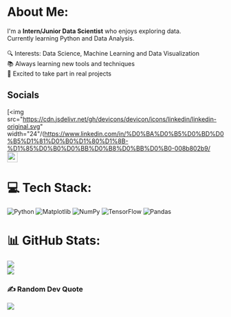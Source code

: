 # About Me:
I'm a **Intern/Junior Data Scientist** who enjoys exploring data.<br>Currently learning Python and Data Analysis.  <br><br>🔍 Interests: Data Science, Machine Learning and Data Visualization  <br>📚 Always learning new tools and techniques  <br>🚀 Excited to take part in real projects

## Socials
[<img src="https://cdn.jsdelivr.net/gh/devicons/devicon/icons/linkedin/linkedin-original.svg" width="24"/(https://www.linkedin.com/in/%D0%BA%D0%B5%D0%BD%D0%B5%D1%81%D0%B0%D1%80%D1%8B-%D1%85%D0%B0%D0%BB%D0%B8%D0%BB%D0%B0-008b802b9/ [<img src="https://cdn.jsdelivr.net/gh/simple-icons/simple-icons/icons/gmail.svg" width="24" style="margin-right:8px;"/>](mailto:kenesaryhalila3@gmail.com)


# 💻 Tech Stack:
![Python](https://img.shields.io/badge/python-3670A0?style=for-the-badge&logo=python&logoColor=ffdd54) ![Matplotlib](https://img.shields.io/badge/Matplotlib-%23ffffff.svg?style=for-the-badge&logo=Matplotlib&logoColor=black) ![NumPy](https://img.shields.io/badge/numpy-%23013243.svg?style=for-the-badge&logo=numpy&logoColor=white) ![TensorFlow](https://img.shields.io/badge/TensorFlow-%23FF6F00.svg?style=for-the-badge&logo=TensorFlow&logoColor=white) ![Pandas](https://img.shields.io/badge/pandas-%23150458.svg?style=for-the-badge&logo=pandas&logoColor=white)
# 📊 GitHub Stats:
![](https://nirzak-streak-stats.vercel.app/?user=Kenesary24&theme=great-gatsby&hide_border=true)<br/>
![](https://github-readme-stats.vercel.app/api/top-langs/?username=Kenesary24&theme=great-gatsby&hide_border=true&include_all_commits=false&count_private=false&layout=compact)
### ✍️ Random Dev Quote
![](https://quotes-github-readme.vercel.app/api?type=horizontal&theme=gruvbox)
